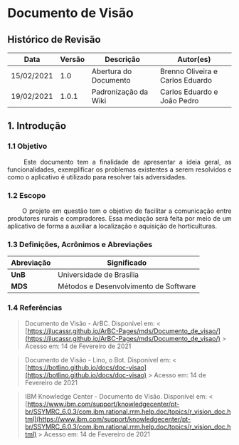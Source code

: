 # Documento de Visão

## Histórico de Revisão

|Data|Versão|Descrição| Autor(es)
|--|--|--|--|
|15/02/2021|1.0|Abertura do Documento|Brenno Oliveira e Carlos Eduardo|  
|19/02/2021|1.0.1|Padronização da Wiki|Carlos Eduardo e João Pedro|

## 1. Introdução

### 1.1 Objetivo

<p align = "justify"> &emsp;&emsp; Este documento tem a finalidade de apresentar a ideia geral, as funcionalidades, exemplificar os problemas existentes a serem resolvidos e como o aplicativo é utilizado para resolver tais adversidades. </p>

### 1.2 Escopo

<p align = "justify"> &emsp;&emsp; O projeto em questão tem o objetivo de facilitar a comunicação entre produtores rurais e compradores. Essa mediação será feita por meio de um aplicativo de forma a auxiliar a localização e aquisição de horticulturas. </p>

### 1.3 Definições, Acrônimos e Abreviações

Abreviação|Significado
-|-
**UnB**|Universidade de Brasília
**MDS**|Métodos e Desenvolvimento de Software

### 1.4 Referências

> Documento de Visão - ArBC. Disponível em: < [https://jlucassr.github.io/ArBC-Pages/mds/Documento_de_visao/](https://jlucassr.github.io/ArBC-Pages/mds/Documento_de_visao/) > Acesso em: 14 de Fevereiro de 2021

> Documento de Visão - Lino, o Bot. Disponível em: < [https://botlino.github.io/docs/doc-visao](https://botlino.github.io/docs/doc-visao) > Acesso em: 14 de Fevereiro de 2021

> IBM Knowledge Center - Documento de Visão. Disponível em: < [https://www.ibm.com/support/knowledgecenter/pt-br/SSYMRC_6.0.3/com.ibm.rational.rrm.help.doc/topics/r_vision_doc.html](https://www.ibm.com/support/knowledgecenter/pt-br/SSYMRC_6.0.3/com.ibm.rational.rrm.help.doc/topics/r_vision_doc.html) > Acesso em: 14 de Fevereiro de 2021
